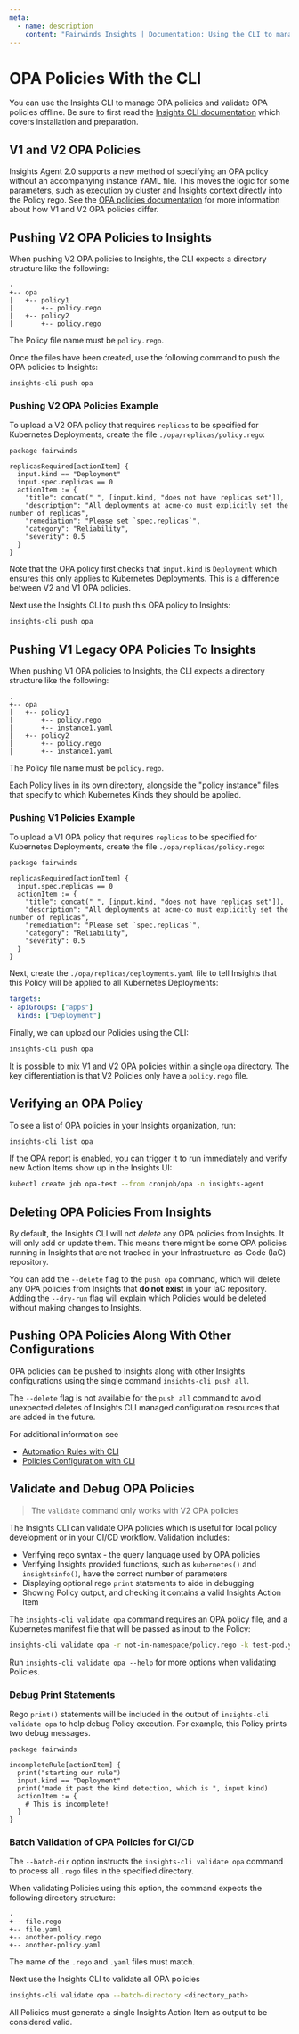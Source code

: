 ```yaml
---
meta:
  - name: description
    content: "Fairwinds Insights | Documentation: Using the CLI to manage OPA policies and validate OPA policies"
---
```

# OPA Policies With the CLI
You can use the Insights CLI to manage OPA policies and validate OPA policies offline.
Be sure to first read the [Insights CLI documentation](/configure/cli/cli) which covers installation and preparation.

## V1 and V2 OPA Policies
Insights Agent 2.0 supports a new method of specifying an OPA policy without an accompanying instance YAML file. This moves the logic for some parameters,
such as execution by cluster and Insights context directly into the Policy rego.
See the [OPA policies documentation](/configure/policy/opa-policy) for more information about how V1 and V2 OPA policies differ.

## Pushing V2 OPA Policies to Insights
When pushing V2 OPA policies to Insights, the CLI expects a directory structure like the following:
```
.
+-- opa
|   +-- policy1
|       +-- policy.rego
|   +-- policy2
|       +-- policy.rego
```
The Policy file name must be `policy.rego`.

Once the files have been created, use the following command to push the OPA policies to Insights:
```
insights-cli push opa
```

### Pushing V2 OPA Policies Example
To upload a V2 OPA policy that requires `replicas` to be specified for Kubernetes Deployments, create the file `./opa/replicas/policy.rego`:

```rego
package fairwinds

replicasRequired[actionItem] {
  input.kind == "Deployment"
  input.spec.replicas == 0
  actionItem := {
    "title": concat(" ", [input.kind, "does not have replicas set"]),
    "description": "All deployments at acme-co must explicitly set the number of replicas",
    "remediation": "Please set `spec.replicas`",
    "category": "Reliability",
    "severity": 0.5
  }
}
```

Note that the OPA policy first checks that `input.kind` is `Deployment` which ensures this only applies to Kubernetes Deployments. This is a difference between V2 and V1 OPA policies.

Next use the Insights CLI to push this OPA policy to Insights:

```bash
insights-cli push opa 
```

## Pushing V1 Legacy OPA Policies To Insights
When pushing V1 OPA policies to Insights, the CLI expects a directory structure like the following:
```
.
+-- opa
|   +-- policy1
|       +-- policy.rego
|       +-- instance1.yaml
|   +-- policy2
|       +-- policy.rego
|       +-- instance1.yaml
```

The Policy file name must be `policy.rego`.

Each Policy lives in its own directory, alongside the "policy instance" files that specify to which Kubernetes Kinds they should be applied.

### Pushing V1 Policies Example
To upload a V1 OPA policy that requires `replicas` to be specified for Kubernetes Deployments, create the file `./opa/replicas/policy.rego`:

```rego
package fairwinds

replicasRequired[actionItem] {
  input.spec.replicas == 0
  actionItem := {
    "title": concat(" ", [input.kind, "does not have replicas set"]),
    "description": "All deployments at acme-co must explicitly set the number of replicas",
    "remediation": "Please set `spec.replicas`",
    "category": "Reliability",
    "severity": 0.5
  }
}
```

Next, create the `./opa/replicas/deployments.yaml` file to tell Insights that this Policy
will be applied to all Kubernetes Deployments:
```yaml
targets:
- apiGroups: ["apps"]
  kinds: ["Deployment"]
```

Finally, we can upload our Policies using the CLI:

```bash
insights-cli push opa
```

It is possible to mix V1 and V2 OPA policies within a single `opa` directory. 
The key differentiation is that V2 Policies only have a `policy.rego` file.

## Verifying an OPA Policy
To see a list of OPA policies in your Insights organization, run:

```bash
insights-cli list opa
```

If the OPA report is enabled, you can trigger it to run immediately and verify new Action Items show up in the Insights UI:

```bash
kubectl create job opa-test --from cronjob/opa -n insights-agent
```

## Deleting OPA Policies From Insights
By default, the Insights CLI will not _delete_ any OPA policies from Insights. It will
only add or update them.
This means there might be some OPA policies running in Insights that are not
tracked in your Infrastructure-as-Code (IaC) repository.

You can add the `--delete` flag to the `push opa` command, which
will delete any OPA policies from Insights that **do not exist** in your IaC repository. Adding the `--dry-run` flag will explain which Policies would be deleted without making changes to Insights.

## Pushing OPA Policies Along With Other Configurations
OPA policies can be pushed to Insights along with other Insights configurations using the single command `insights-cli push all`.

The `--delete` flag is not available for the `push all` command to avoid unexpected deletes of Insights CLI managed configuration resources that are added in the future.

For additional information see
* [Automation Rules with CLI](/configure/cli/automation-rules)
* [Policies Configuration with CLI](/configure/cli/settings)

## Validate and Debug OPA Policies
> The `validate` command only works with V2 OPA policies

The Insights CLI can validate OPA policies which is useful for local policy development or in your CI/CD workflow. 
Validation includes:
* Verifying rego syntax - the query language used by OPA policies
* Verifying Insights provided functions, such as `kubernetes()` and `insightsinfo()`, have the correct number of parameters
* Displaying optional rego `print` statements to aide in debugging
* Showing Policy output, and checking it contains a valid Insights Action Item

The `insights-cli validate opa` command requires an OPA policy file, and a Kubernetes manifest file that will be passed as input to the Policy:

```bash
insights-cli validate opa -r not-in-namespace/policy.rego -k test-pod.yaml
```

Run `insights-cli validate opa --help` for more options when validating Policies.

### Debug Print Statements
Rego `print()` statements will be included in the output of `insights-cli validate opa` to help debug Policy execution. For example, this Policy prints two debug messages.

```rego
package fairwinds

incompleteRule[actionItem] {
  print("starting our rule")
  input.kind == "Deployment"
  print("made it past the kind detection, which is ", input.kind)
  actionItem := {
    # This is incomplete!
  }
}
```

### Batch Validation of OPA Policies for CI/CD
The `--batch-dir` option instructs the `insights-cli validate opa` command to process all `.rego` files in the specified directory.

When validating Policies using this option, the command expects the following directory structure:
```
.
+-- file.rego
+-- file.yaml
+-- another-policy.rego
+-- another-policy.yaml
```

The name of the `.rego` and `.yaml` files must match.

Next use the Insights CLI to validate all OPA policies

```bash
insights-cli validate opa --batch-directory <directory_path>
```

All Policies must generate a single Insights Action Item as output to be considered valid.
